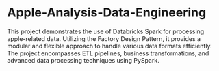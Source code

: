 # Apple-Analysis-Data-Engineering
This project demonstrates the use of Databricks Spark for processing apple-related data. Utilizing the Factory Design Pattern, it provides a modular and flexible approach to handle various data formats efficiently. The project encompasses ETL pipelines, business transformations, and advanced data processing techniques using PySpark.
